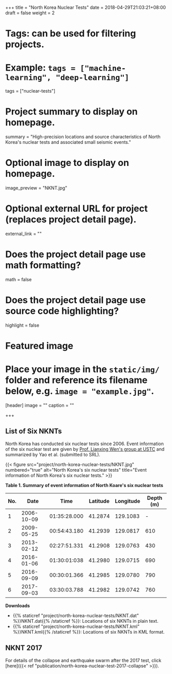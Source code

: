 +++
title = "North Korea Nuclear Tests"
date = 2018-04-29T21:03:21+08:00
draft = false
weight = 2

# Tags: can be used for filtering projects.
# Example: `tags = ["machine-learning", "deep-learning"]`
tags = ["nuclear-tests"]

# Project summary to display on homepage.
summary = "High-precision locations and source characteristics of North Korea's nuclear tests and associated small seismic events."

# Optional image to display on homepage.
image_preview = "NKNT.jpg"

# Optional external URL for project (replaces project detail page).
external_link = ""

# Does the project detail page use math formatting?
math = false

# Does the project detail page use source code highlighting?
highlight = false

# Featured image
# Place your image in the `static/img/` folder and reference its filename below, e.g. `image = "example.jpg"`.
[header]
image = ""
caption = ""

+++

## List of Six NKNTs

North Korea has conducted six nuclear tests since 2006.
Event information of the six nuclear test are given by
[Prof. Lianxing Wen's group at USTC](http://seis.ustc.edu.cn/) and
summarized by Yao et al. (submitted to SRL).

{{< figure src="project/north-korea-nuclear-tests/NKNT.jpg" numbered="true" alt="North Korea's six nuclear tests" title="Event information of North Korea's six nuclear tests." >}}

**Table 1. Summary of event information of North Koare's six nuclear tests**

No.| Date       | Time         | Latitude | Longitude | Depth (m)
---|------------|--------------|----------|-----------|----------
1  | 2006-10-09 | 01:35:28.000 | 41.2874  | 129.1083  | -
2  | 2009-05-25	| 00:54:43.180 | 41.2939  | 129.0817  | 610
3  | 2013-02-12	| 02:27:51.331 | 41.2908  | 129.0763  | 430
4  | 2016-01-06	| 01:30:01:038 | 41.2980  | 129.0715  | 690
5  | 2016-09-09	| 00:30:01.366 | 41.2985  | 129.0780  | 790
6  | 2017-09-03	| 03:30:03.788 | 41.2982  | 129.0742  | 760

**Downloads**

- {{% staticref "project/north-korea-nuclear-tests/NKNT.dat" %}}NKNT.dat{{% /staticref %}}:
  Locations of six NKNTs in plain text.
- {{% staticref "project/north-korea-nuclear-tests/NKNT.kml" %}}NKNT.kml{{% /staticref %}}:
  Locations of six NKNTs in KML format.

## NKNT 2017

For details of the collapse and earthquake swarm after the 2017 test,
click [here]({{< ref "publication/north-korea-nuclear-test-2017-collapse" >}}).
